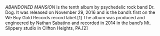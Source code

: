 _ABANDONED MANSION_ is the tenth album by psychedelic rock band Dr. Dog. It was released on November 29, 2016 and is the band’s first on the We Buy Gold Records record label.[1] The album was produced and engineered by Nathan Sabatino and recorded in 2014 in the band’s Mt. Slippery studio in Clifton Heights, PA.[2]
